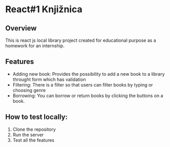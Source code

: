 # React#1 Knjižnica

## Overview 

This is react js local library project created for educational purpose as a homework for an internship.

## Features

- Adding new book: Provides the possibility to add a new book to a library throught form which has validation
- Filtering: There is a filter so that users can filter books by typing or choosing genre
- Borrowing: You can borrow or return books by clicking the buttons on a book.


## How to test locally:
1. Clone the repository
2. Run the server
3. Test all the features
